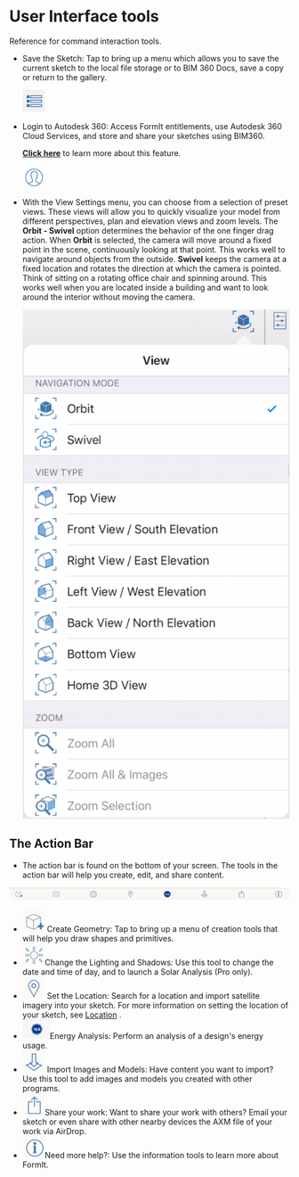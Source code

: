 # User Interface tools

Reference for command interaction tools.

* Save the Sketch: Tap to bring up a menu which allows you to save the current sketch to the local file storage or to BIM 360 Docs, save a copy or return to the gallery.

  ![](../.gitbook/assets/guid-04a6c825-c1eb-4092-bef6-9c20e9428677-low.png)

* Login to Autodesk 360: Access FormIt entitlements, use Autodesk 360 Cloud Services, and store and share your sketches using BIM360.

  [**Click here**](https://formit.autodesk.com/page/formit-bim-360-docs) to learn more about this feature.

  ![](../.gitbook/assets/guid-5b051083-621a-4688-85b0-1001c6678dab-low.png)

* With the View Settings menu, you can choose from a selection of preset views. These views will allow you to quickly visualize your model from different perspectives, plan and elevation views and zoom levels. The **Orbit - Swivel** option determines the behavior of the one finger drag action. When **Orbit** is selected, the camera will move around a fixed point in the scene, continuously looking at that point. This works well to navigate around objects from the outside. **Swivel** keeps the camera at a fixed location and rotates the direction at which the camera is pointed. Think of sitting on a rotating office chair and spinning around. This works well when you are located inside a building and want to look around the interior without moving the camera.

  ![](../.gitbook/assets/viewmenu.png) 





## The Action Bar

* The action bar is found on the bottom of your screen. The tools in the action bar will help you create, edit, and share content.

![](../.gitbook/assets/guid-51ef19ec-8b3a-4fb9-a910-084101f760d0-low.png)

* ![](../.gitbook/assets/guid-4ef71987-2628-429e-a1b1-662572349fa0-low.png) Create Geometry: Tap to bring up a menu of creation tools that will help you draw shapes and primitives.
* ![](../.gitbook/assets/guid-f37890d4-292c-4e34-80fb-be458bc41efe-low.png)Change the Lighting and Shadows: Use this tool to change the date and time of day, and to launch a Solar Analysis \(Pro only\).
* ![](../.gitbook/assets/guid-038a2e9f-b454-4aa7-8cb2-81a994deac15-low.png) Set the Location: Search for a location and import satellite imagery into your sketch. For more information on setting the location of your sketch, see [Location](../location/) .
* ![](../.gitbook/assets/guid-8337f835-6d02-4c5b-bcf4-c15c128a5b04-low.png)Energy Analysis: Perform an analysis of a design's energy usage.
* ![](../.gitbook/assets/guid-94e05cfd-1805-485c-8332-e3f064917f65-low.png) Import Images and Models: Have content you want to import? Use this tool to add images and models you created with other programs.
* ![](../.gitbook/assets/guid-0fd289af-e305-498c-8ebb-6c1676e1aebe-low.png)Share your work: Want to share your work with others? Email your sketch or even share with other nearby devices the AXM file of your work via AirDrop.
* ![](../.gitbook/assets/guid-ed703137-b376-4a00-bb09-45c9547f6591-low.png)Need more help?: Use the information tools to learn more about FormIt.

